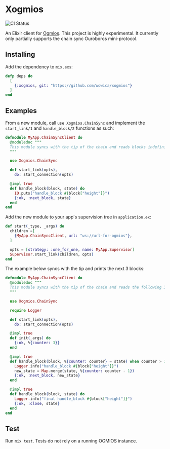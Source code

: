 # Xogmios

![CI Status](https://github.com/wowica/xogmios/actions/workflows/ci.yml/badge.svg)

An Elixir client for [Ogmios](https://github.com/CardanoSolutions/ogmios). This project is highly experimental. It currently only partially supports the chain sync Ouroboros mini-protocol.

## Installing

Add the dependency to `mix.exs`:

```elixir
defp deps do
  [
    {:xogmios, git: "https://github.com/wowica/xogmios"}
  ]
end
```

## Examples

From a new module, call `use Xogmios.ChainSync` and implement the `start_link/1` and `handle_block/2` functions as such:

```elixir
defmodule MyApp.ChainSyncClient do
  @moduledoc """
  This module syncs with the tip of the chain and reads blocks indefinitely
  """

  use Xogmios.ChainSync

  def start_link(opts),
    do: start_connection(opts)

  @impl true
  def handle_block(block, state) do
    IO.puts("handle_block #{block["height"]}")
    {:ok, :next_block, state}
  end
end
```

Add the new module to your app's supervision tree in `application.ex`:

```elixir
def start(_type, _args) do
  children =[
    {MyApp.ChainSyncClient, url: "ws://url-for-ogmios"},
  ]

  opts = [strategy: :one_for_one, name: MyApp.Supervisor]
  Supervisor.start_link(children, opts)
end
```

The example below syncs with the tip and prints the next 3 blocks:

```elixir
defmodule MyApp.ChainSyncClient do
  @moduledoc """
  This module syncs with the tip of the chain and reads the following 3 blocks
  """

  use Xogmios.ChainSync

  require Logger

  def start_link(opts),
    do: start_connection(opts)

  @impl true
  def init(_args) do
    {:ok, %{counter: 3}}
  end

  @impl true
  def handle_block(block, %{counter: counter} = state) when counter > 1 do
    Logger.info("handle_block #{block["height"]}")
    new_state = Map.merge(state, %{counter: counter - 1})
    {:ok, :next_block, new_state}
  end

  @impl true
  def handle_block(block, state) do
    Logger.info("final handle_block #{block["height"]}")
    {:ok, :close, state}
  end
end
```

## Test

Run `mix test`. Tests do not rely on a running OGMIOS instance.

